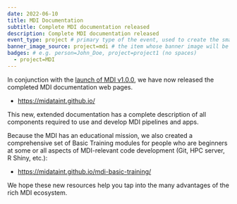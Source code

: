 ```yaml
---
date: 2022-06-10
title: MDI Documentation
subtitle: Complete MDI documentation released
description: Complete MDI documentation released
event_type: project # primary type of the event, used to create the small, colored post callout
banner_image_source: project=mdi # the item whose banner image will be adopted by this event
badges: # e.g. person=John_Doe, project=project1 (no spaces)
  - project=MDI
---
```


In conjunction with the 
[launch of MDI v1.0.0](https://wilsonte-umich.github.io/newsfeed/mdi-v1-0-0/),
we have now released the completed MDI 
documentation web pages.

- <https://midataint.github.io/>

This new, extended documentation has a complete description of all components required to use and develop MDI pipelines and apps.

Because the MDI has an educational mission, we also created a comprehensive
set of Basic Training modules for people who
are beginners at some or all aspects of MDI-relevant
code development (Git, HPC server, R Shiny, etc.): 

- <https://midataint.github.io/mdi-basic-training/>

We hope these new resources help you tap into 
the many advantages of the rich MDI ecosystem.
